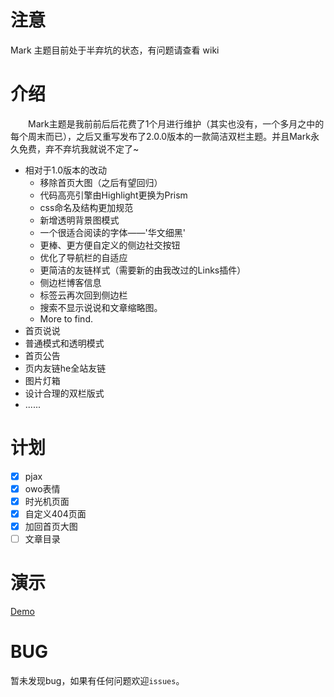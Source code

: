 # 注意
Mark 主题目前处于半弃坑的状态，有问题请查看 wiki

# 介绍
  Mark主题是我前前后后花费了1个月进行维护（其实也没有，一个多月之中的每个周末而已），之后又重写发布了2.0.0版本的一款简洁双栏主题。并且Mark永久免费，弃不弃坑我就说不定了~
  

- 相对于1.0版本的改动
    - 移除首页大图（之后有望回归）
    - 代码高亮引擎由Highlight更换为Prism
    - css命名及结构更加规范
    - 新增透明背景图模式
    - 一个很适合阅读的字体——'华文细黑'
    - 更棒、更方便自定义的侧边社交按钮
    - 优化了导航栏的自适应
    - 更简洁的友链样式（需要新的由我改过的Links插件）
    - 侧边栏博客信息
    - 标签云再次回到侧边栏
    - 搜索不显示说说和文章缩略图。
    - More to find.
- 首页说说
- 普通模式和透明模式
- 首页公告
- 页内友链he全站友链
- 图片灯箱
- 设计合理的双栏版式
- ......
# 计划
- [x] pjax
- [x] owo表情
- [x] 时光机页面
- [x] 自定义404页面
- [x] 加回首页大图
- [ ] 文章目录

# 演示
[Demo](https://cokewithice.com)

# BUG
暂未发现bug，如果有任何问题欢迎`issues`。
